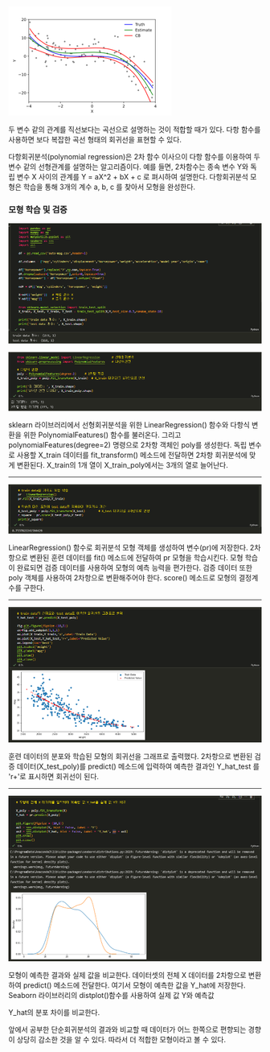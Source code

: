 ![img](assets/4.%20%EB%8B%A4%ED%95%AD%ED%9A%8C%EA%B7%80%EB%B6%84%EC%84%9D/img.png)



두 변수 같의 관계를 직선보다는 곡선으로 설명하는 것이 적합할 때가 있다. 다항 함수를 사용하면 보다 복잡한 곡선 형태의 회귀선을 표현할 수 있다.

다항회귀분석(polynomial regression)은 2차 함수 이사으이 다항 함수를 이용하여 두 변수 같의 선형관계를 설명하는 알고리즘이다. 예를 들면, 2차함수는 종속 변수 Y와 독립 변수 X 사이의 관계를 Y = aX^2 + bX + c 로 펴시하여 설명한다. 다항회귀분석 모형은 학습을 통해 3개의 계수 a, b, c 를 찾아서 모형을 완성한다.



### 모형 학습 및 검증

![img](assets/4.%20%EB%8B%A4%ED%95%AD%ED%9A%8C%EA%B7%80%EB%B6%84%EC%84%9D/img-16454191297411.png)

![img](assets/4.%20%EB%8B%A4%ED%95%AD%ED%9A%8C%EA%B7%80%EB%B6%84%EC%84%9D/img-16454191297422.png)

sklearn 라이브러리에서 선형회귀분석을 위한 LinearRegression() 함수와 다항식 변환을 위한 PolynomialFeatures() 함수를 불러온다. 그리고 polynomialFeatures(degree=2) 명령으로 2차항 객체인 poly를 생성한다. 독립 변수로 사용할 X_train 데이터를 fit_transform() 메소드에 전달하면 2차항 회귀분석에 맞게 변환된다. X_train의 1개 열이 X_train_poly에서는 3개의 열로 늘어난다.

------

![img](assets/4.%20%EB%8B%A4%ED%95%AD%ED%9A%8C%EA%B7%80%EB%B6%84%EC%84%9D/img-16454191297423.png)

LinearRegression() 함수로 회귀분석 모형 객체를 생성하여 변수(pr)에 저장한다. 2차항으로 변환된 훈련 데이터를 fit() 메소드에 전달하여 pr 모형을 학습시킨다. 모형 학습이 완료되면 검증 데이터를 사용하여 모형의 예측 능력을 편가한다. 검증 데이터 또한 poly 객체를 사용하여 2차항으로 변환해주어야 한다. score() 메소드로 모형의 결정계수를 구한다.

------

![img](assets/4.%20%EB%8B%A4%ED%95%AD%ED%9A%8C%EA%B7%80%EB%B6%84%EC%84%9D/img-16454191297454.png)

훈련 데이터의 분포와 학습된 모형의 회귀선을 그래프로 출력했다. 2차항으로 변환된 검증 데이터(X_test_poly)를 predict() 메소드에 입력하여 예측한 결과인 Y_hat_test 를 'r+'로 표시하면 회귀선이 된다.

------

![img](assets/4.%20%EB%8B%A4%ED%95%AD%ED%9A%8C%EA%B7%80%EB%B6%84%EC%84%9D/img-16454191297455.png)

모형이 예측한 결과와 실제 값을 비교한다. 데이터셋의 전체 X 데이터를 2차항으로 변환하여 predict() 메소드에 전달한다. 여기서 모형이 예측한 값을 Y_hat에 저장한다. Seaborn 라이브러리의 distplot()함수를 사용하여 실제 값 Y와 예측값 

Y_hat의 분포 차이를 비교한다.



앞에서 공부한 단순회귀분석의 결과와 비교할 때 데이터가 어느 한쪽으로 편향되는 경향이 상당히 감소한 것을 알 수 있다. 따라서 더 적합한 모형이라고 볼 수 있다.